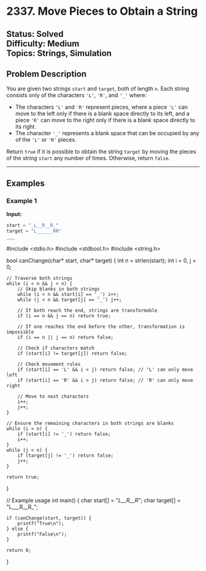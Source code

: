 # 2337. Move Pieces to Obtain a String

**Status:** Solved  
**Difficulty:** Medium  
**Topics:** Strings, Simulation  
---

## Problem Description

You are given two strings `start` and `target`, both of length `n`. Each string consists only of the characters `'L'`, `'R'`, and `'_'` where:

- The characters `'L'` and `'R'` represent pieces, where a piece `'L'` can move to the left only if there is a blank space directly to its left, and a piece `'R'` can move to the right only if there is a blank space directly to its right.
- The character `'_'` represents a blank space that can be occupied by any of the `'L'` or `'R'` pieces.

Return `true` if it is possible to obtain the string `target` by moving the pieces of the string `start` any number of times. Otherwise, return `false`.

---

## Examples

### Example 1

**Input:**

```c
start = "_L__R__R_"
target = "L______RR"
___
```
#include <stdio.h>
#include <stdbool.h>
#include <string.h>

bool canChange(char* start, char* target) {
    int n = strlen(start);
    int i = 0, j = 0;

    // Traverse both strings
    while (i < n && j < n) {
        // Skip blanks in both strings
        while (i < n && start[i] == '_') i++;
        while (j < n && target[j] == '_') j++;

        // If both reach the end, strings are transformable
        if (i == n && j == n) return true;

        // If one reaches the end before the other, transformation is impossible
        if (i == n || j == n) return false;

        // Check if characters match
        if (start[i] != target[j]) return false;

        // Check movement rules
        if (start[i] == 'L' && i < j) return false; // 'L' can only move left
        if (start[i] == 'R' && i > j) return false; // 'R' can only move right

        // Move to next characters
        i++;
        j++;
    }

    // Ensure the remaining characters in both strings are blanks
    while (i < n) {
        if (start[i] != '_') return false;
        i++;
    }
    while (j < n) {
        if (target[j] != '_') return false;
        j++;
    }

    return true;
}

// Example usage
int main() {
    char start[] = "_L__R__R_";
    char target[] = "L___R__R_";

    if (canChange(start, target)) {
        printf("True\n");
    } else {
        printf("False\n");
    }

    return 0;
}
```
